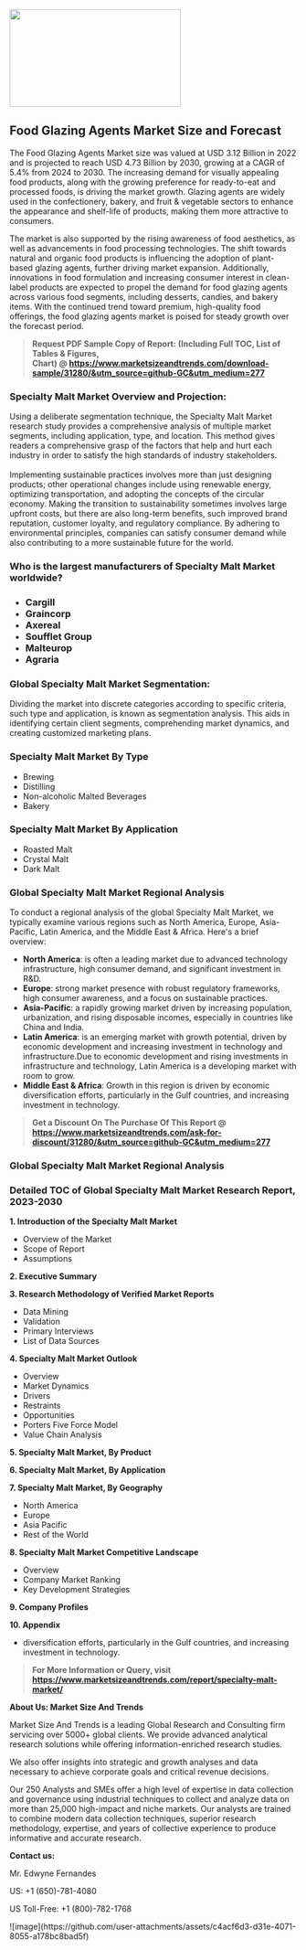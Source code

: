 <p><img class="alignnone size-medium wp-image-20088" src="https://ffe5etoiles.com/wp-content/uploads/2024/12/MST1-300x171.png" alt="" width="300" height="171" /></p><h2>Food Glazing Agents Market Size and Forecast</h2><p>The Food Glazing Agents Market size was valued at USD 3.12 Billion in 2022 and is projected to reach USD 4.73 Billion by 2030, growing at a CAGR of 5.4% from 2024 to 2030. The increasing demand for visually appealing food products, along with the growing preference for ready-to-eat and processed foods, is driving the market growth. Glazing agents are widely used in the confectionery, bakery, and fruit & vegetable sectors to enhance the appearance and shelf-life of products, making them more attractive to consumers.</p><p>The market is also supported by the rising awareness of food aesthetics, as well as advancements in food processing technologies. The shift towards natural and organic food products is influencing the adoption of plant-based glazing agents, further driving market expansion. Additionally, innovations in food formulation and increasing consumer interest in clean-label products are expected to propel the demand for food glazing agents across various food segments, including desserts, candies, and bakery items. With the continued trend toward premium, high-quality food offerings, the food glazing agents market is poised for steady growth over the forecast period.</p></p><blockquote id="" class=""><strong>Request PDF Sample Copy of Report: (Including Full TOC, List of Tables &amp; Figures, Chart)&nbsp;@&nbsp;<strong><a href="https://www.marketsizeandtrends.com/download-sample/31280/&utm_source=github-GC&utm_medium=277" target="_blank">https://www.marketsizeandtrends.com/download-sample/31280/&utm_source=github-GC&utm_medium=277</a></strong></strong></blockquote><h3 id="" class="">Specialty Malt Market&nbsp;Overview and Projection:</h3><p id="" class="">Using a deliberate segmentation technique, the Specialty Malt Market research study provides a comprehensive analysis of multiple market segments, including application, type, and location. This method gives readers a comprehensive grasp of the factors that help and hurt each industry in order to satisfy the high standards of industry stakeholders. <br /> <br />Implementing sustainable practices involves more than just designing products; other operational changes include using renewable energy, optimizing transportation, and adopting the concepts of the circular economy. Making the transition to sustainability sometimes involves large upfront costs, but there are also long-term benefits, such improved brand reputation, customer loyalty, and regulatory compliance. By adhering to environmental principles, companies can satisfy consumer demand while also contributing to a more sustainable future for the world.</p><h3 id="" class="">Who is the largest manufacturers of&nbsp;Specialty Malt Market worldwide?</h3><h3 class=""><p><ul><li>Cargill </li><li> Graincorp </li><li> Axereal </li><li> Soufflet Group </li><li> Malteurop </li><li> Agraria</li></ul></p></h3><h3 id="" class="">Global&nbsp;Specialty Malt Market Segmentation:</h3><p id="" class="">Dividing the market into discrete categories according to specific criteria, such type and application, is known as segmentation analysis. This aids in identifying certain client segments, comprehending market dynamics, and creating customized marketing plans.</p><h3 id="" class="">Specialty Malt Market&nbsp;By Type</h3><p><p><ul><li>Brewing </li><li> Distilling </li><li> Non-alcoholic Malted Beverages </li><li> Bakery</p></li></ul></p></p><h3 id="" class="">Specialty Malt Market&nbsp;By Application</h3><p class=""><p><ul><li>Roasted Malt </li><li> Crystal Malt </li><li> Dark Malt</li></ul></p></p><h3 id="" class="">Global Specialty Malt Market Regional Analysis</h3><p id="" class="">To conduct a regional analysis of the global Specialty Malt Market, we typically examine various regions such as North America, Europe, Asia-Pacific, Latin America, and the Middle East &amp; Africa. Here's a brief overview:</p><ul><li><strong>North America</strong>: is often a leading market due to advanced technology infrastructure, high consumer demand, and significant investment in R&amp;D.</li><li><strong>Europe</strong>: strong market presence with robust regulatory frameworks, high consumer awareness, and a focus on sustainable practices.</li><li><strong>Asia-Pacific</strong>: a rapidly growing market driven by increasing population, urbanization, and rising disposable incomes, especially in countries like China and India.</li><li><strong>Latin America</strong>: is an emerging market with growth potential, driven by economic development and increasing investment in technology and infrastructure.Due to economic development and rising investments in infrastructure and technology, Latin America is a developing market with room to grow.</li><li><strong>Middle East &amp; Africa</strong>: Growth in this region is driven by economic diversification efforts, particularly in the Gulf countries, and increasing investment in technology.</li></ul><blockquote id="" class=""><strong>Get a Discount On The Purchase Of This Report @ <strong><a href="https://www.marketsizeandtrends.com/ask-for-discount/31280/&utm_source=github-GC&utm_medium=277" target="_blank">https://www.marketsizeandtrends.com/ask-for-discount/31280/&utm_source=github-GC&utm_medium=277</a></strong></strong></blockquote><h3 id="" class="">Global Specialty Malt Market Regional Analysis</h3><h3 id="" class="">Detailed TOC of Global Specialty Malt Market Research Report, 2023-2030</h3><p id="" class=""><strong>1. Introduction of the Specialty Malt Market</strong></p><ul><li>Overview of the Market</li><li>Scope of Report</li><li>Assumptions</li></ul><p id="" class=""><strong>2. Executive Summary</strong></p><p id="" class=""><strong>3. Research Methodology of Verified Market Reports</strong></p><ul><li>Data Mining</li><li>Validation</li><li>Primary Interviews</li><li>List of Data Sources</li></ul><p id="" class=""><strong>4. Specialty Malt Market Outlook</strong></p><ul><li>Overview</li><li>Market Dynamics</li><li>Drivers</li><li>Restraints</li><li>Opportunities</li><li>Porters Five Force Model</li><li>Value Chain Analysis</li></ul><p id="" class=""><strong>5. Specialty Malt Market, By Product</strong></p><p id="" class=""><strong>6. Specialty Malt Market, By Application</strong></p><p id="" class=""><strong>7. Specialty Malt Market, By Geography</strong></p><ul><li>North America</li><li>Europe</li><li>Asia Pacific</li><li>Rest of the World</li></ul><p id="" class=""><strong>8. Specialty Malt Market Competitive Landscape</strong></p><ul><li>Overview</li><li>Company Market Ranking</li><li>Key Development Strategies</li></ul><p id="" class=""><strong>9. Company Profiles</strong></p><p id="" class=""><strong>10. Appendix</strong></p><ul><li>diversification efforts, particularly in the Gulf countries, and increasing investment in technology.</li></ul><blockquote id="" class=""><strong>For More Information or Query, visit <strong><strong><a href="https://www.marketsizeandtrends.com/report/specialty-malt-market/" target="_blank">https://www.marketsizeandtrends.com/report/specialty-malt-market/</a></strong></strong></strong></blockquote><p id="" class=""><strong>About Us: Market Size And Trends</strong></p><p id="" class="">Market Size And Trends is a leading Global Research and Consulting firm servicing over 5000+ global clients. We provide advanced analytical research solutions while offering information-enriched research studies.</p><p id="" class="">We also offer insights into strategic and growth analyses and data necessary to achieve corporate goals and critical revenue decisions.</p><p id="" class="">Our 250 Analysts and SMEs offer a high level of expertise in data collection and governance using industrial techniques to collect and analyze data on more than 25,000 high-impact and niche markets. Our analysts are trained to combine modern data collection techniques, superior research methodology, expertise, and years of collective experience to produce informative and accurate research.</p><p id="" class=""><strong>Contact us:</strong></p><p id="" class="">Mr. Edwyne Fernandes</p><p id="" class="">US: +1 (650)-781-4080</p><p id="" class="">US Toll-Free: +1 (800)-782-1768</p>
![image](https://github.com/user-attachments/assets/c4acf6d3-d31e-4071-8055-a178bc8bad5f)

